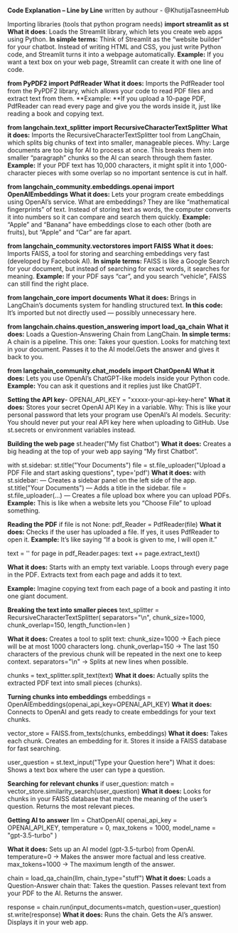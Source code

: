 **Code Explanation – Line by Line** written by authour - @KhutijaTasneemHub


Importing libraries (tools that python program needs) 
**import streamlit as st**
**What it does**: Loads the Streamlit library, which lets you create web apps using Python.
**In simple terms:** Think of Streamlit as the “website builder” for your chatbot. Instead of writing HTML and CSS, you just write Python code, and Streamlit turns it into a webpage automatically.
**Example:** If you want a text box on your web page, Streamlit can create it with one line of code.

**from PyPDF2 import PdfReader**
**What it does:** Imports the PdfReader tool from the PyPDF2 library, which allows your code to read PDF files and extract text from them.
**Example: **If you upload a 10-page PDF, PdfReader can read every page and give you the words inside it, just like reading a book and copying text.

**from langchain.text_splitter import RecursiveCharacterTextSplitter**
**What it does:** Imports the RecursiveCharacterTextSplitter tool from LangChain, which splits big chunks of text into smaller, manageable pieces.
Why: Large documents are too big for AI to process at once. This breaks them into smaller “paragraph” chunks so the AI can search through them faster.
**Example:** If your PDF text has 10,000 characters, it might split it into 1,000-character pieces with some overlap so no important sentence is cut in half.

**from langchain_community.embeddings.openai import OpenAIEmbeddings**
**What it does:** Lets your program create embeddings using OpenAI’s service.
What are embeddings? They are like “mathematical fingerprints” of text. Instead of storing text as words, the computer converts it into numbers so it can compare and search them quickly.
**Example:** “Apple” and “Banana” have embeddings close to each other (both are fruits), but “Apple” and “Car” are far apart.

**from langchain_community.vectorstores import FAISS**
**What it does:** Imports FAISS, a tool for storing and searching embeddings very fast (developed by Facebook AI).
**In simple terms:** FAISS is like a Google Search for your document, but instead of searching for exact words, it searches for meaning.
**Example:** If your PDF says “car”, and you search “vehicle”, FAISS can still find the right place.

**from langchain_core import documents**
**What it does:** Brings in LangChain’s documents system for handling structured text.
**In this code:** It’s imported but not directly used — possibly unnecessary here.

**from langchain.chains.question_answering import load_qa_chain**
**What it does:** Loads a Question-Answering Chain from LangChain.
**In simple terms:** A chain is a pipeline. This one:
Takes your question. Looks for matching text in your document. Passes it to the AI model.Gets the answer and gives it back to you.

**from langchain_community.chat_models import ChatOpenAI**
**What it does:** Lets you use OpenAI’s ChatGPT-like models inside your Python code.
**Example:** You can ask it questions and it replies just like ChatGPT.

**Setting the API key**-
OPENAI_API_KEY = "xxxxx-your-api-key-here"
**What it does:** Stores your secret OpenAI API Key in a variable.
Why: This is like your personal password that lets your program use OpenAI’s AI models.
Security: You should never put your real API key here when uploading to GitHub. Use st.secrets or environment variables instead.


**Building the web page**
st.header("My fist Chatbot")
**What it does:**
Creates a big heading at the top of your web app saying “My first Chatbot”.


with st.sidebar:
    st.title("Your Documents")
    file = st.file_uploader("Upload a PDF File and start asking questions", type='pdf')
**What it does:**
with st.sidebar: — Creates a sidebar panel on the left side of the app.
st.title("Your Documents") — Adds a title in the sidebar.
file = st.file_uploader(...) — Creates a file upload box where you can upload PDFs.
**Example:** This is like when a website lets you “Choose File” to upload something.

**Reading the PDF**
if file is not None:
    pdf_Reader = PdfReader(file)
**What it does:**
Checks if the user has uploaded a file.
If yes, it uses PdfReader to open it.
**Example:** It’s like saying “If a book is given to me, I will open it.”

text = ''
for page in pdf_Reader.pages:
    text += page.extract_text()

**What it does:**
Starts with an empty text variable.
Loops through every page in the PDF.
Extracts text from each page and adds it to text.

**Example:** Imagine copying text from each page of a book and pasting it into one giant document.

**Breaking the text into smaller pieces** 
text_splitter = RecursiveCharacterTextSplitter(
        separators="\n",
        chunk_size=1000,
        chunk_overlap=150,
        length_function=len
    )
    
**What it does:**
Creates a tool to split text:
chunk_size=1000 → Each piece will be at most 1000 characters long.
chunk_overlap=150 → The last 150 characters of the previous chunk will be repeated in the next one to keep context.
separators="\n" → Splits at new lines when possible.

chunks = text_splitter.split_text(text)
**What it does:** Actually splits the extracted PDF text into small pieces (chunks).

**Turning chunks into embeddings**
embeddings = OpenAIEmbeddings(openai_api_key=OPENAI_API_KEY)
**What it does:**
Connects to OpenAI and gets ready to create embeddings for your text chunks.

vector_store = FAISS.from_texts(chunks, embeddings)
**What it does:**
Takes each chunk.
Creates an embedding for it.
Stores it inside a FAISS database for fast searching.

user_question = st.text_input("Type your Question here")
What it does: Shows a text box where the user can type a question.

**Searching for relevant chunks**
    if user_question:
        match = vector_store.similarity_search(user_question)
**What it does:**
Looks for chunks in your FAISS database that match the meaning of the user’s question.
Returns the most relevant pieces.

**Getting AI to answer**
llm = ChatOpenAI(
openai_api_key = OPENAI_API_KEY,
temperature = 0,
max_tokens =  1000,
model_name = "gpt-3.5-turbo"
)

**What it does:**
Sets up an AI model (gpt-3.5-turbo) from OpenAI.
temperature=0 → Makes the answer more factual and less creative.
max_tokens=1000 → The maximum length of the answer.

chain = load_qa_chain(llm, chain_type="stuff")
**What it does:** Loads a Question-Answer chain that:
Takes the question.
Passes relevant text from your PDF to the AI.
Returns the answer.


response = chain.run(input_documents=match, question=user_question)
st.write(response)
**What it does:**
Runs the chain. Gets the AI’s answer. Displays it in your web app.
